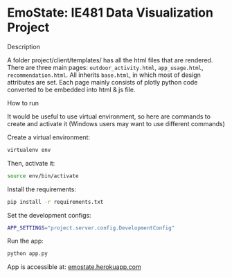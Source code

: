 # EmoState: IE481 Data Visualization Project

Description  

A folder project/client/templates/ has all the html files that are rendered. There are three main pages: ```outdoor_activity.html```, ```app_usage.html```, ```recommendation.html```. All inherits ```base.html```, in which most of design attributes are set. Each page mainly consists of plotly python code converted to be embedded into html & js file.  



How to run  

It would be useful to use virtual environment, so here are commands to create and activate it (Windows users may want to use different commands)

Create a virtual environment:
```bash
virtualenv env
```

Then, activate it:
```bash
source env/bin/activate
```

Install the requirements:
```bash
pip install -r requirements.txt
```

Set the development configs:
```bash 
APP_SETTINGS="project.server.config.DevelopmentConfig"
```

Run the app:
```bash 
python app.py
```

App is accessible at: [emostate.herokuapp.com](https://emostate.herokuapp.com/)
